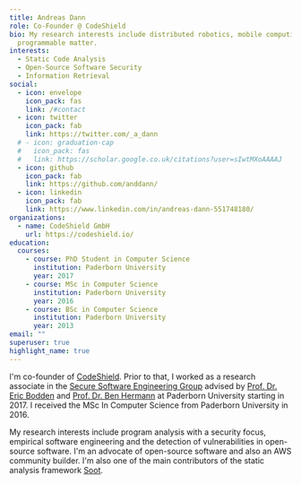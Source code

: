 ```yaml
---
title: Andreas Dann
role: Co-Founder @ CodeShield
bio: My research interests include distributed robotics, mobile computing and
  programmable matter.
interests:
  - Static Code Analysis
  - Open-Source Software Security
  - Information Retrieval
social:
  - icon: envelope
    icon_pack: fas
    link: /#contact
  - icon: twitter
    icon_pack: fab
    link: https://twitter.com/_a_dann
  # - icon: graduation-cap
  #   icon_pack: fas
  #   link: https://scholar.google.co.uk/citations?user=sIwtMXoAAAAJ
  - icon: github
    icon_pack: fab
    link: https://github.com/anddann/
  - icon: linkedin
    icon_pack: fab
    link: https://www.linkedin.com/in/andreas-dann-551748180/
organizations:
  - name: CodeShield GmbH
    url: https://codeshield.io/
education:
  courses:
    - course: PhD Student in Computer Science
      institution: Paderborn University
      year: 2017
    - course: MSc in Computer Science
      institution: Paderborn University
      year: 2016
    - course: BSc in Computer Science
      institution: Paderborn University
      year: 2013
email: ""
superuser: true
highlight_name: true
---
```



I'm co-founder of [CodeShield](https://codeshield.io). Prior to that, I worked as a research associate in the [Secure Software Engineering Group](https://www.hni.uni-paderborn.de/en/sse/)  advised by [Prof. Dr. Eric Bodden](https://www.bodden.de/) and [Prof. Dr. Ben Hermann](https://benhermann.eu/) at Paderborn University starting in 2017. 
I received the MSc In Computer Science from Paderborn University in 2016. 

My research interests include program analysis with a security focus, empirical software engineering and the detection of vulnerabilities in open-source software. 
I'm an advocate of open-source software and also an AWS community builder. I'm also one of the main contributors of the static analysis framework [Soot](https://github.com/soot-oss/soot).


<!-- {{< icon name="download" pack="fas" >}} Download my {{< staticref "uploads/demo_resume.pdf" "newtab" >}}resumé{{< /staticref >}}. -->
